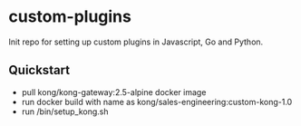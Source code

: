 # custom-plugins
Init repo for setting up custom plugins in Javascript, Go and Python.

## Quickstart
- pull kong/kong-gateway:2.5-alpine docker image
- run docker build with name as kong/sales-engineering:custom-kong-1.0
- run /bin/setup_kong.sh